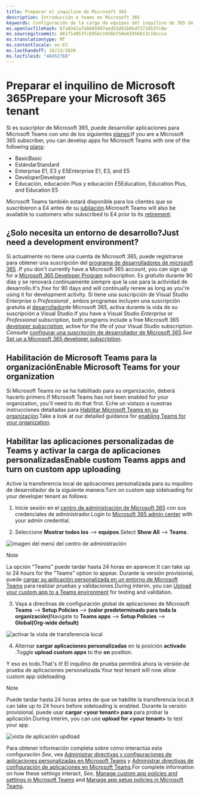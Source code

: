```yaml
---
title: Preparar el inquilino de Microsoft 365
description: Introducción a teams en Microsoft 365
keywords: Configuración de la carga de equipos del inquilino de 365 de Microsoft
ms.openlocfilehash: 67a0342a7e8605097eed53dd1b0bdf273d537c0e
ms.sourcegitcommit: d61f14053fc695bc1956bf50e83956613c19ccca
ms.translationtype: MT
ms.contentlocale: es-ES
ms.lasthandoff: 10/13/2020
ms.locfileid: "48452768"
---
```

# <a name="prepare-your-microsoft-365-tenant"></a><span data-ttu-id="a2c00-104">Preparar el inquilino de Microsoft 365</span><span class="sxs-lookup"><span data-stu-id="a2c00-104">Prepare your Microsoft 365 tenant</span></span>

<span data-ttu-id="a2c00-105">Si es suscriptor de Microsoft 365, puede desarrollar aplicaciones para Microsoft Teams con uno de los siguientes [planes](https://products.office.com/business/compare-more-office-365-for-business-plans):</span><span class="sxs-lookup"><span data-stu-id="a2c00-105">If you are a Microsoft 365 subscriber, you can develop apps for Microsoft Teams with one of the following [plans](https://products.office.com/business/compare-more-office-365-for-business-plans):</span></span>

* <span data-ttu-id="a2c00-106">Basic</span><span class="sxs-lookup"><span data-stu-id="a2c00-106">Basic</span></span>
* <span data-ttu-id="a2c00-107">Estándar</span><span class="sxs-lookup"><span data-stu-id="a2c00-107">Standard</span></span>
* <span data-ttu-id="a2c00-108">Enterprise E1, E3 y E5</span><span class="sxs-lookup"><span data-stu-id="a2c00-108">Enterprise E1, E3, and E5</span></span>
* <span data-ttu-id="a2c00-109">Developer</span><span class="sxs-lookup"><span data-stu-id="a2c00-109">Developer</span></span>
* <span data-ttu-id="a2c00-110">Educación, educación Plus y educación E5</span><span class="sxs-lookup"><span data-stu-id="a2c00-110">Education, Education Plus, and Education E5</span></span>

<span data-ttu-id="a2c00-111">Microsoft Teams también estará disponible para los clientes que se suscribieron a E4 antes de su [jubilación](https://support.office.com//article/important-information-for-office-365-enterprise-e4-customers-f9572348-43a2-43fa-a3d8-3b6c9c042147).</span><span class="sxs-lookup"><span data-stu-id="a2c00-111">Microsoft Teams will also be available to customers who subscribed to E4 prior to its [retirement](https://support.office.com//article/important-information-for-office-365-enterprise-e4-customers-f9572348-43a2-43fa-a3d8-3b6c9c042147).</span></span>

## <a name="just-need-a-development-environment"></a><span data-ttu-id="a2c00-112">¿Solo necesita un entorno de desarrollo?</span><span class="sxs-lookup"><span data-stu-id="a2c00-112">Just need a development environment?</span></span>

<span data-ttu-id="a2c00-113">Si actualmente no tiene una cuenta de Microsoft 365, puede registrarse para obtener una suscripción del [programa de desarrolladores de microsoft 365](https://developer.microsoft.com/microsoft-365/dev-program) .</span><span class="sxs-lookup"><span data-stu-id="a2c00-113">If you don't currently have a Microsoft 365 account, you can sign up for a [Microsoft 365 Developer Program](https://developer.microsoft.com/microsoft-365/dev-program) subscription.</span></span> <span data-ttu-id="a2c00-114">Es *gratuita* durante 90 días y se renovará continuamente siempre que la use para la actividad de desarrollo.</span><span class="sxs-lookup"><span data-stu-id="a2c00-114">It's *free* for 90 days and will continually renew as long as you're using it for development activity.</span></span> <span data-ttu-id="a2c00-115">Si tiene una suscripción de Visual Studio *Enterprise* o *Professional* , ambos programas incluyen una suscripción gratuita al [desarrollador](https://aka.ms/MyVisualStudioBenefits)de Microsoft 365, activa durante la vida de su suscripción a Visual Studio.</span><span class="sxs-lookup"><span data-stu-id="a2c00-115">If you have a Visual Studio *Enterprise* or *Professional* subscription, both programs include a free Microsoft 365 [developer subscription](https://aka.ms/MyVisualStudioBenefits), active for the life of your Visual Studio subscription.</span></span> <span data-ttu-id="a2c00-116">*Consulte* [configurar una suscripción de desarrollador de Microsoft 365](https://docs.microsoft.com/office/developer-program/office-365-developer-program-get-started).</span><span class="sxs-lookup"><span data-stu-id="a2c00-116">*See* [Set up a Microsoft 365 developer subscription](https://docs.microsoft.com/office/developer-program/office-365-developer-program-get-started).</span></span>

## <a name="enable-microsoft-teams-for-your-organization"></a><span data-ttu-id="a2c00-117">Habilitación de Microsoft Teams para la organización</span><span class="sxs-lookup"><span data-stu-id="a2c00-117">Enable Microsoft Teams for your organization</span></span> 

<span data-ttu-id="a2c00-118">Si Microsoft Teams no se ha habilitado para su organización, deberá hacerlo primero.</span><span class="sxs-lookup"><span data-stu-id="a2c00-118">If Microsoft Teams has not been enabled for your organization, you'll need to do that first.</span></span> <span data-ttu-id="a2c00-119">Eche un vistazo a nuestras instrucciones detalladas para [Habilitar Microsoft Teams en su organización](/microsoftteams/enable-features-office-365).</span><span class="sxs-lookup"><span data-stu-id="a2c00-119">Take a look at our detailed guidance for [enabling Teams for your organization](/microsoftteams/enable-features-office-365).</span></span>

## <a name="enable-custom-teams-apps-and-turn-on-custom-app-uploading"></a><span data-ttu-id="a2c00-120">Habilitar las aplicaciones personalizadas de Teams y activar la carga de aplicaciones personalizadas</span><span class="sxs-lookup"><span data-stu-id="a2c00-120">Enable custom Teams apps and turn on custom app uploading</span></span>

<span data-ttu-id="a2c00-121">Active la transferencia local de aplicaciones personalizada para su inquilino de desarrollador de la siguiente manera:</span><span class="sxs-lookup"><span data-stu-id="a2c00-121">Turn on custom app sideloading for your developer tenant as follows:</span></span>

1. <span data-ttu-id="a2c00-122">Inicie sesión en el [centro de administración de Microsoft 365](https://admin.microsoft.com/Adminportal/Home?source=applauncher#/homepage#/) con sus credenciales de administrador.</span><span class="sxs-lookup"><span data-stu-id="a2c00-122">Login to [Microsoft 365 admin center](https://admin.microsoft.com/Adminportal/Home?source=applauncher#/homepage#/) with your admin credential.</span></span> 

2. <span data-ttu-id="a2c00-123">Seleccione **Mostrar todos los**  -->  **equipos**.</span><span class="sxs-lookup"><span data-stu-id="a2c00-123">Select **Show All** --> **Teams**.</span></span> 

![imagen del menú del centro de administración](~/assets/images/prepare-test-tenant/admin-center.png)

> [!Note] 
> <span data-ttu-id="a2c00-125">La opción "Teams" puede tardar hasta 24 horas en aparecer.</span><span class="sxs-lookup"><span data-stu-id="a2c00-125">It can take up to 24 hours for the "Teams" option to appear.</span></span> <span data-ttu-id="a2c00-126">Durante la versión provisional, puede [cargar su aplicación personalizada en un entorno de Microsoft Teams](/microsoftteams/upload-custom-apps#validate) para realizar pruebas y validaciones.</span><span class="sxs-lookup"><span data-stu-id="a2c00-126">During interim, you can [Upload your custom app to a Teams environment](/microsoftteams/upload-custom-apps#validate) for testing and validation.</span></span>

3. <span data-ttu-id="a2c00-127">Vaya a directivas de configuración global de aplicaciones de Microsoft **Teams**  -->  **Setup Policies**  -->  **(valor predeterminado para toda la organización)**</span><span class="sxs-lookup"><span data-stu-id="a2c00-127">Navigate to **Teams apps** --> **Setup Policies** --> **Global(Org-wide default)**</span></span>  

![activar la vista de transferencia local](~/assets/images/prepare-test-tenant/turn-on-sideload.png)

4. <span data-ttu-id="a2c00-129">Alternar **cargar aplicaciones personalizadas** en la posición **activado** .</span><span class="sxs-lookup"><span data-stu-id="a2c00-129">Toggle **upload custom apps** to the **on** position.</span></span>

<span data-ttu-id="a2c00-130">Y eso es todo.</span><span class="sxs-lookup"><span data-stu-id="a2c00-130">That's it!</span></span> <span data-ttu-id="a2c00-131">El inquilino de prueba permitirá ahora la versión de prueba de aplicaciones personalizada.</span><span class="sxs-lookup"><span data-stu-id="a2c00-131">Your test tenant will now allow custom app sideloading.</span></span>

> [!Note] 
> <span data-ttu-id="a2c00-132">Puede tardar hasta 24 horas antes de que se habilite la transferencia local.</span><span class="sxs-lookup"><span data-stu-id="a2c00-132">It can take up to 24 hours before sideloading is enabled.</span></span> <span data-ttu-id="a2c00-133">Durante la versión provisional, puede usar **cargar \<your tenant> para** para probar la aplicación.</span><span class="sxs-lookup"><span data-stu-id="a2c00-133">During interim, you can use **upload for \<your tenant>** to test your app.</span></span>

![vista de aplicación updload](~/assets/images/prepare-test-tenant/upload-for-contoso.png)

<span data-ttu-id="a2c00-135">Para obtener información completa sobre cómo interactúa esta configuración *See*, vea [Administrar directivas y configuraciones de aplicaciones personalizadas en Microsoft Teams](https://docs.microsoft.com/microsoftteams/teams-custom-app-policies-and-settings) y [Administrar directivas de configuración de aplicaciones en Microsoft Teams](https://docs.microsoft.com/microsoftteams/teams-app-setup-policies).</span><span class="sxs-lookup"><span data-stu-id="a2c00-135">For complete information on how these settings interact, *See*, [Manage custom app policies and settings in Microsoft Teams](https://docs.microsoft.com/microsoftteams/teams-custom-app-policies-and-settings) and [Manage app setup policies in Microsoft Teams](https://docs.microsoft.com/microsoftteams/teams-app-setup-policies).</span></span>
